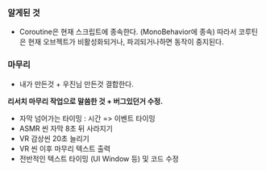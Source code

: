 ### 알게된 것
- Coroutine은 현재 스크립트에 종속한다. (MonoBehavior에 종속) 따라서 코루틴은 현재 오브젝트가 비활성화되거나, 파괴되거나하면 동작이 중지된다.

### 마무리
- 내가 만든것 + 우진님 만든것 결합한다.

**리서치 마무리 작업으로 말씀한 것 + 버그있던거 수정.**
- 자막 넘어가는 타이밍 : 시간 => 이벤트 타이밍
- ASMR 씬 자막 8초 뒤 사라지기
- VR 감상씬 20초 늘리기
- VR 씬 이후 마무리 텍스트 출력
- 전반적인 텍스트 타이밍 (UI Window 등) 및 코드 수정